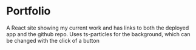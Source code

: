 # Portfolio

A React site showing my current work and has links to both the deployed app and the github repo. Uses ts-particles for the background, which can be changed with the click of a button
